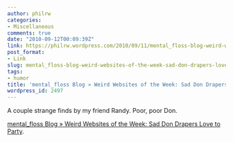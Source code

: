 ```yaml
---
author: philrw
categories:
- Miscellaneous
comments: true
date: "2010-09-12T00:09:39Z"
link: https://philrw.wordpress.com/2010/09/11/mental_floss-blog-weird-websites-of-the-week-sad-don-drapers-love-to-party/
post_format:
- Link
slug: mental_floss-blog-weird-websites-of-the-week-sad-don-drapers-love-to-party
tags:
- humor
title: 'mental_floss Blog » Weird Websites of the Week: Sad Don Drapers Love to Party'
wordpress_id: 2497
---
```


A couple strange finds by my friend Randy. Poor, poor Don.

[mental_floss Blog » Weird Websites of the Week: Sad Don Drapers Love to Party](http://mentalfloss.com/article/25731/weird-websites-week-sad-don-drapers-love-party).

